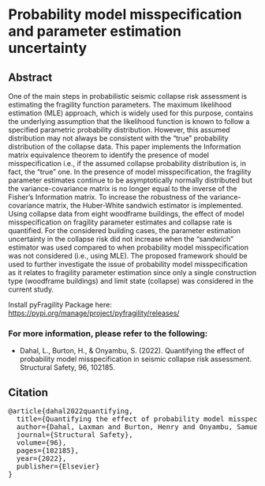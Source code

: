 # Probability model misspecification and parameter estimation uncertainty
## Abstract

One of the main steps in probabilistic seismic collapse risk assessment is estimating the fragility function parameters. The maximum likelihood estimation (MLE) approach, which is widely used for this purpose, contains the underlying assumption that the likelihood function is known to follow a specified parametric probability distribution. However, this assumed distribution may not always be consistent with the “true” probability distribution of the collapse data. This paper implements the Information matrix equivalence theorem to identify the presence of model misspecification i.e., if the assumed collapse probability distribution is, in fact, the “true” one. In the presence of model misspecification, the fragility parameter estimates continue to be asymptotically normally distributed but the variance-covariance matrix is no longer equal to the inverse of the Fisher’s Information matrix. To increase the robustness of the variance-covariance matrix, the Huber-White sandwich estimator is implemented. Using collapse data from eight woodframe buildings, the effect of model misspecification on fragility parameter estimates and collapse rate is quantified. For the considered building cases, the parameter estimation uncertainty in the collapse risk did not increase when the “sandwich” estimator was used compared to when probability model misspecification was not considered (i.e., using MLE). The proposed framework should be used to further investigate the issue of probability model misspecification as it relates to fragility parameter estimation since only a single construction type (woodframe buildings) and limit state (collapse) was considered in the current study.

Install pyFragility Package here: https://pypi.org/manage/project/pyfragility/releases/
### For more information, please refer to the following:
* Dahal, L., Burton, H., & Onyambu, S. (2022). Quantifying the effect of probability model misspecification in seismic collapse risk assessment. Structural Safety, 96, 102185.

## Citation
<pre>
@article{dahal2022quantifying,
  title={Quantifying the effect of probability model misspecification in seismic collapse risk assessment},
  author={Dahal, Laxman and Burton, Henry and Onyambu, Samuel},
  journal={Structural Safety},
  volume={96},
  pages={102185},
  year={2022},
  publisher={Elsevier}
}
</pre>
